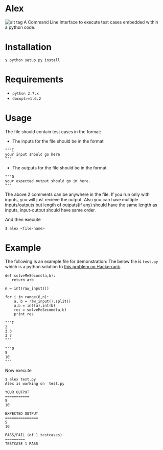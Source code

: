 # Alex
![alt tag](http://thesmashable.com/wp-content/uploads/2012/06/Madagascar-3-movie-2012-Alex-The-Lion-HD-Wallpaper-31.jpg)
A Command Line Interface to execute test cases embedded within a python code.

# Installation
`$ python setup.py install`

# Requirements
- `python 2.7.x`
- `docopt>=1.6.2`

# Usage
The file should contain test cases in the format:

- The inputs for the file should be in the format
```
"""I
your input should go here
"""
```
- The outputs for the file should be in the format
```
"""O
your expected output should go in here.
"""
```

The above 2 comments can be anywhere in the file. If you run only with inputs, you will just recieve the output.
Also you can have multiple inputs/outputs but length of outputs(if any) should have the same length as inputs,
input-output should have same order.

And then execute

`$ alex <file-name>`

# Example
The following is an example file for demonstration:
The below file is `test.py` which is a python solution to [this problem on Hackerrank](https://www.hackerrank.com/challenges/solve-me-second).
```
def solveMeSecond(a,b):
   return a+b

n = int(raw_input())

for i in range(0,n):
    a, b = raw_input().split()
    a,b = int(a),int(b)
    res = solveMeSecond(a,b)
    print res
    
"""I
2
2 3
3 7
"""

"""O
5
10
"""
```
Now execute
```
$ alex test.py
Alex is working on  test.py

YOUR OUTPUT
===========
5
10

EXPECTED OUTPUT
===============
5
10

PASS/FAIL (of 1 testcases)
=========
TESTCASE 1 PASS
```
